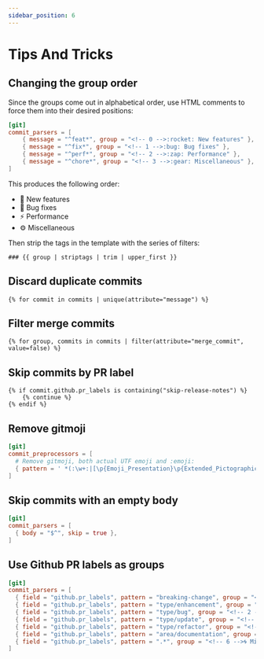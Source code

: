 ```yaml
---
sidebar_position: 6
---
```


# Tips And Tricks

## Changing the group order

Since the groups come out in alphabetical order, use HTML comments to force them into their desired positions:

```toml
[git]
commit_parsers = [
    { message = "^feat*", group = "<!-- 0 -->:rocket: New features" },
    { message = "^fix*", group = "<!-- 1 -->:bug: Bug fixes" },
    { message = "^perf*", group = "<!-- 2 -->:zap: Performance" },
    { message = "^chore*", group = "<!-- 3 -->:gear: Miscellaneous" },
]
```

This produces the following order:

- 🚀 New features
- 🐛 Bug fixes
- ⚡ Performance
- ⚙️ Miscellaneous

Then strip the tags in the template with the series of filters:

```jinja2
### {{ group | striptags | trim | upper_first }}
```

## Discard duplicate commits

```jinja2
{% for commit in commits | unique(attribute="message") %}
```

## Filter merge commits

```jinja2
{% for group, commits in commits | filter(attribute="merge_commit", value=false) %}
```

## Skip commits by PR label

```jinja2
{% if commit.github.pr_labels is containing("skip-release-notes") %}
    {% continue %}
{% endif %}
```

## Remove gitmoji

```toml
[git]
commit_preprocessors = [
  # Remove gitmoji, both actual UTF emoji and :emoji:
  { pattern = ' *(:\w+:|[\p{Emoji_Presentation}\p{Extended_Pictographic}](?:\u{FE0F})?\u{200D}?) *', replace = "" },
]
```

## Skip commits with an empty body

```toml
[git]
commit_parsers = [
  { body = "$^", skip = true },
]
```

## Use Github PR labels as groups

```toml
[git]
commit_parsers = [
  { field = "github.pr_labels", pattern = "breaking-change", group = "<!-- 0 -->🏗️ Breaking changes" },
  { field = "github.pr_labels", pattern = "type/enhancement", group = "<!-- 1 -->🚀 Features" },
  { field = "github.pr_labels", pattern = "type/bug", group = "<!-- 2 -->🐛 Fixes" },
  { field = "github.pr_labels", pattern = "type/update", group = "<!-- 3 -->🧪 Dependencies" },
  { field = "github.pr_labels", pattern = "type/refactor", group = "<!-- 4 -->🏭 Refactor" },
  { field = "github.pr_labels", pattern = "area/documentation", group = "<!-- 5 -->📝 Documentation" },
  { field = "github.pr_labels", pattern = ".*", group = "<!-- 6 -->🌀 Miscellaneous" },
]
```
